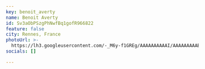 ```yaml
---
key: benoit_averty
name: Benoit Averty
id: Sv3aObPSzgPhNwfBq1gofR966822
feature: false
city: Rennes, France
photoUrl: >-
  https://lh3.googleusercontent.com/-_M6y-f1GREg/AAAAAAAAAAI/AAAAAAAAABo/WWXbmlPYMcQ/photo.jpg
socials: []

---
```


